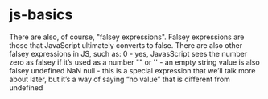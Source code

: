 # js-basics

There are also, of course, "falsey expressions". Falsey expressions are those that JavaScript ultimately converts to false.
There are also other falsey expressions in JS, such as:
0 - yes, JavasScript sees the number zero as falsey if it’s used as a number
"" or '' - an empty string value is also falsey
undefined
NaN
null - this is a special expression that we’ll talk more about later, but it’s a way of saying “no value” that is different from undefined
